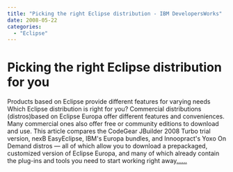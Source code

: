 ```yaml
---
title: "Picking the right Eclipse distribution - IBM DevelopersWorks"
date: 2008-05-22
categories: 
  - "Eclipse"
---
```


# Picking the right Eclipse distribution for you

Products based on Eclipse provide different features for varying needs Which Eclipse distribution is right for you? Commercial distributions (distros)based on Eclipse Europa offer different features and conveniences. Many commercial ones also offer free or community editions to download and use. This article compares the CodeGear JBuilder 2008 Turbo trial version, nexB EasyEclipse, IBM's Europa bundles, and Innoopract's Yoxo On Demand distros — all of which allow you to download a prepackaged, customized version of Eclipse Europa, and many of which already contain the plug-ins and tools you need to start working right away[......](http://www.ibm.com/developerworks/opensource/library/os-eclipse-dist/index.html?ca=drs-tp2108)
